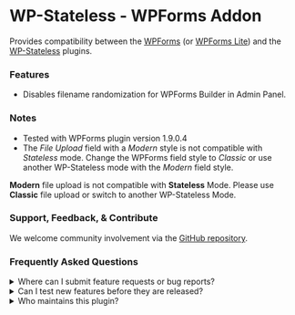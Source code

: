 # WP-Stateless - WPForms Addon

Provides compatibility between the [WPForms](https://wpforms.com/) (or [WPForms Lite](https://wordpress.org/plugins/wpforms-lite/)) and the [WP-Stateless](https://wordpress.org/plugins/wp-stateless/) plugins.

### Features

* Disables filename randomization for WPForms Builder in Admin Panel.

### Notes

* Tested with WPForms plugin version 1.9.0.4
* The _File Upload_ field with a _Modern_ style is not compatible with _Stateless_ mode. Change the WPForms field style to _Classic_ or use another WP-Stateless mode with the _Modern_ field style.

**Modern** file upload is not compatible with **Stateless** Mode. Please use **Classic** file upload or switch to another WP-Stateless Mode.

### Support, Feedback, & Contribute

We welcome community involvement via the [GitHub repository](https://github.com/udx/wp-stateless-wpforms-addon).

### Frequently Asked Questions

<details>
<summary>Where can I submit feature requests or bug reports?</summary>

We encourage community feedback and discussion through issues on the [GitHub repository](https://github.com/udx/wp-stateless-wpforms-addon/issues).
</details>

<details>
<summary>Can I test new features before they are released?</summary>

To ensure new releases cause as little disruption as possible, we rely on early adopters who assist us by testing out new features before they are released. [Please contact us](https://udx.io/) if you are interested in becoming an early adopter.
</details>

<details>
<summary>Who maintains this plugin?</summary>

[UDX](https://udx.io/) maintains this plugin by continuing development through its own staff, reviewing pull requests, testing, and steering the overall release schedule. UDX is located in Durham, North Carolina, and provides WordPress engineering and hosting services to clients throughout the United States.
</details>

